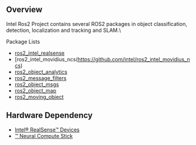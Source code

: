 ## Overview

Intel Ros2 Project contains several ROS2 packages in object classification, detection, localization and tracking and SLAM.\\

Package Lists

* [ros2_intel_realsense](https://github.com/intel/ros2_intel_realsense)
* [ros2_intel_movidius_ncs(https://github.com/intel/ros2_intel_movidius_ncs)
* [ros2_object_analytics](https://github.com/intel/ros2_object_analytics)
* [ros2_message_filters](https://github.com/intel/ros2_message_filters)
* [ros2_object_msgs](https://github.com/intel/ros2_object_msgs)
* [ros2_object_map](https://github.com/intel/ros2_object_map)
* [ros2_moving_object](https://github.com/intel/ros2_moving_object)
## Hardware Dependency

* [Intel® RealSense™ Devices](https://realsense.intel.com/)  
* [™ Neural Compute Stick](https://developer.movidius.com/)

